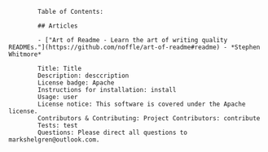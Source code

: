 
			Table of Contents:  
			
			## Articles

			- ["Art of Readme - Learn the art of writing quality READMEs."](https://github.com/noffle/art-of-readme#readme) - *Stephen Whitmore*
			
			Title: Title
			Description: desccription
			License badge: Apache
			Instructions for installation: install
			Usage: user
			License notice: This software is covered under the Apache license. 
			Contributors & Contributing: Project Contributors: contribute
			Tests: test
			Questions: Please direct all questions to markshelgren@outlook.com.
